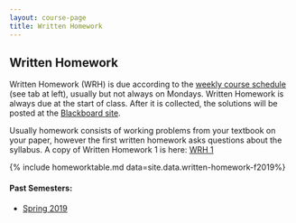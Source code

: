 ```yaml
---
layout: course-page
title: Written Homework
---
```


## Written Homework

Written Homework (WRH) is due according to the [weekly course schedule](assets/general/Fall2019/MATH251-Schedule-F2019.pdf) (see tab at left), usually but not always on Mondays.  Written Homework is always due at the start of class.  After it is collected, the solutions will be posted at the [Blackboard site](https://classes.alaska.edu/).

Usually homework consists of working problems from your textbook on your paper, however the first written homework asks questions about the syllabus. A copy of Written Homework 1 is here: [WRH 1](assets/materials/Fall2019/Quiz-1-Syllabus.pdf)

{% include homeworktable.md  data=site.data.written-homework-f2019%}


#### Past Semesters:

  * [Spring 2019](writtenhomework-s2019)

